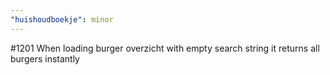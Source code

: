 ```yaml
---
"huishoudboekje": minor
---
```


#1201 When loading burger overzicht with empty search string it returns all burgers instantly
